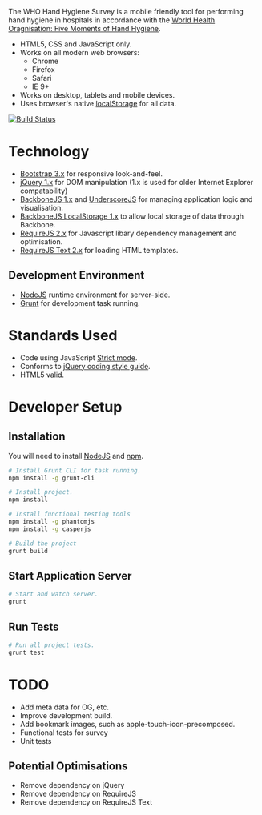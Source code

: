 The WHO Hand Hygiene Survey is a mobile friendly tool for performing hand hygiene in hospitals in accordance with the [World Health Oragnisation: Five Moments of Hand Hygiene](http://www.who.int/gpsc/tools/Five_moments/en/).

- HTML5, CSS and JavaScript only.
- Works on all modern web browsers:
  - Chrome
  - Firefox
  - Safari
  - IE 9+
- Works on desktop, tablets and mobile devices.
- Uses browser's native [localStorage](http://en.wikipedia.org/wiki/Web_storage#localStorage) for all data.

[![Build Status](https://travis-ci.org/andrewholgate/who-hand-hygiene-survey.svg?branch=master)](https://travis-ci.org/andrewholgate/who-hand-hygiene-survey)

# Technology

- [Bootstrap 3.x](http://getbootstrap.com/) for responsive look-and-feel.
- [jQuery 1.x](https://jquery.com/) for DOM manipulation (1.x is used for older Internet Explorer compatability)
- [BackboneJS 1.x](http://backbonejs.org/) and [UnderscoreJS](http://underscorejs.org/) for managing application logic and visualisation.
- [BackboneJS LocalStorage 1.x](https://github.com/jeromegn/Backbone.localStorage) to allow local storage of data through Backbone.
- [RequireJS 2.x](http://requirejs.org/) for Javascript libary dependency management and optimisation.
- [RequireJS Text 2.x](https://github.com/requirejs/text) for loading HTML templates.

## Development Environment

- [NodeJS](https://nodejs.org/) runtime environment for server-side.
- [Grunt](http://gruntjs.com/) for development task running.

# Standards Used

- Code using JavaScript [Strict mode](https://developer.mozilla.org/en-US/docs/Web/JavaScript/Reference/Strict_mode).
- Conforms to [jQuery coding style guide](https://contribute.jquery.org/style-guide/js/).
- HTML5 valid.

# Developer Setup

## Installation

You will need to install [NodeJS](https://nodejs.org/download/) and [npm](http://blog.npmjs.org/post/85484771375/how-to-install-npm).

```bash
# Install Grunt CLI for task running.
npm install -g grunt-cli

# Install project.
npm install

# Install functional testing tools
npm install -g phantomjs
npm install -g casperjs

# Build the project
grunt build
```

## Start Application Server

```bash
# Start and watch server.
grunt
```

## Run Tests

```bash
# Run all project tests.
grunt test
```

# TODO

- Add meta data for OG, etc.
- Improve development build.
- Add bookmark images, such as apple-touch-icon-precomposed.
- Functional tests for survey
- Unit tests

## Potential Optimisations

- Remove dependency on jQuery
- Remove dependency on RequireJS
- Remove dependency on RequireJS Text
